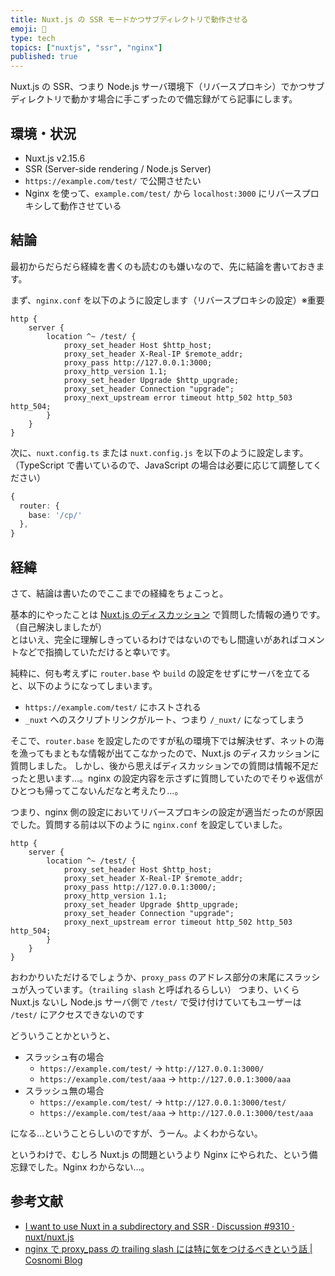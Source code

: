 ```yaml
---
title: Nuxt.js の SSR モードかつサブディレクトリで動作させる
emoji: 📝
type: tech
topics: ["nuxtjs", "ssr", "nginx"]
published: true
---
```


Nuxt.js の SSR、つまり Node.js サーバ環境下（リバースプロキシ）でかつサブディレクトリで動かす場合に手こずったので備忘録がてら記事にします。

## 環境・状況

- Nuxt.js v2.15.6
- SSR (Server-side rendering / Node.js Server)
- `https://example.com/test/` で公開させたい
- Nginx を使って、`example.com/test/` から `localhost:3000` にリバースプロキシして動作させている

## 結論

最初からだらだら経緯を書くのも読むのも嫌いなので、先に結論を書いておきます。

まず、`nginx.conf` を以下のように設定します（リバースプロキシの設定）※重要

```nginx
http {
    server {
        location ^~ /test/ {
            proxy_set_header Host $http_host;
            proxy_set_header X-Real-IP $remote_addr;
            proxy_pass http://127.0.0.1:3000;
            proxy_http_version 1.1;
            proxy_set_header Upgrade $http_upgrade;
            proxy_set_header Connection "upgrade";
            proxy_next_upstream error timeout http_502 http_503 http_504;
        }
    }
}
```

次に、`nuxt.config.ts` または `nuxt.config.js` を以下のように設定します。（TypeScript で書いているので、JavaScript の場合は必要に応じて調整してください）

```typescript
{
  router: {
    base: '/cp/'
  },
}
```

## 経緯

さて、結論は書いたのでここまでの経緯をちょこっと。

基本的にやったことは [Nuxt.js のディスカッション](https://github.com/nuxt/nuxt.js/discussions/9310) で質問した情報の通りです。（自己解決しましたが）  
とはいえ、完全に理解しきっているわけではないのでもし間違いがあればコメントなどで指摘していただけると幸いです。

純粋に、何も考えずに `router.base` や `build` の設定をせずにサーバを立てると、以下のようになってしまいます。

- `https://example.com/test/` にホストされる
- `_nuxt` へのスクリプトリンクがルート、つまり `/_nuxt/` になってしまう

そこで、`router.base` を設定したのですが私の環境下では解決せず、ネットの海を漁ってもまともな情報が出てこなかったので、Nuxt.js のディスカッションに質問しました。
しかし、後から思えばディスカッションでの質問は情報不足だったと思います…。nginx の設定内容を示さずに質問していたのでそりゃ返信がひとつも帰ってこないんだなと考えたり…。

つまり、nginx 側の設定においてリバースプロキシの設定が適当だったのが原因でした。質問する前は以下のように `nginx.conf` を設定していました。

```nginx
http {
    server {
        location ^~ /test/ {
            proxy_set_header Host $http_host;
            proxy_set_header X-Real-IP $remote_addr;
            proxy_pass http://127.0.0.1:3000/;
            proxy_http_version 1.1;
            proxy_set_header Upgrade $http_upgrade;
            proxy_set_header Connection "upgrade";
            proxy_next_upstream error timeout http_502 http_503 http_504;
        }
    }
}
```

おわかりいただけるでしょうか、`proxy_pass` のアドレス部分の末尾にスラッシュが入っています。（`trailing slash` と呼ばれるらしい）
つまり、いくら Nuxt.js ないし Node.js サーバ側で `/test/` で受け付けていてもユーザーは `/test/` にアクセスできないのです

どういうことかというと、

- スラッシュ有の場合
  - `https://example.com/test/` -> `http://127.0.0.1:3000/`
  - `https://example.com/test/aaa` -> `http://127.0.0.1:3000/aaa`
- スラッシュ無の場合
  - `https://example.com/test/` -> `http://127.0.0.1:3000/test/`
  - `https://example.com/test/aaa` -> `http://127.0.0.1:3000/test/aaa`

になる…ということらしいのですが、うーん。よくわからない。

というわけで、むしろ Nuxt.js の問題というより Nginx にやられた、という備忘録でした。Nginx わからない…。

## 参考文献

- [I want to use Nuxt in a subdirectory and SSR · Discussion #9310 · nuxt/nuxt.js](https://github.com/nuxt/nuxt.js/discussions/9310)
- [nginx で proxy_pass の trailing slash には特に気をつけるべきという話 | Cosnomi Blog](https://blog.cosnomi.com/posts/674/)
